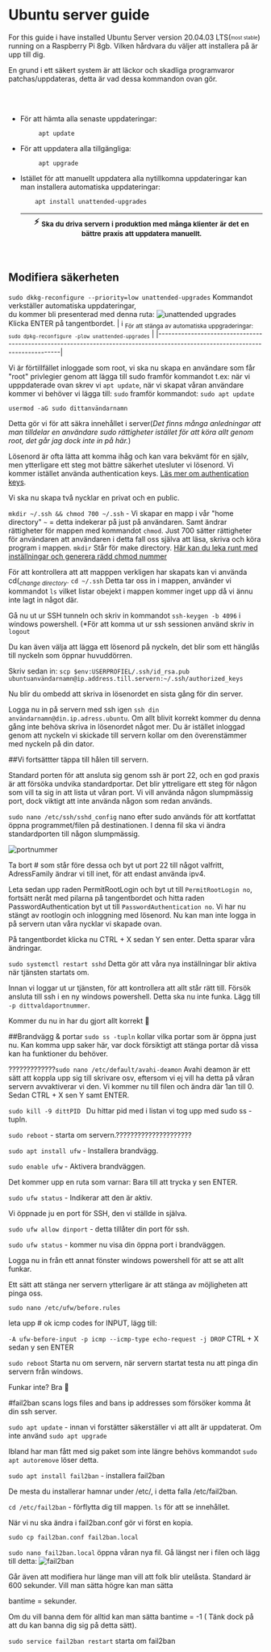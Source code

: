 # Ubuntu server guide


For this guide i have installed Ubuntu Server version 20.04.03 LTS(<sub><sup>most stable</sup></sub>)\
running on a Raspberry Pi 8gb. Vilken hårdvara du väljer att installera på är upp till dig.




En grund i ett säkert system är att läckor och skadliga programvaror patchas/uppdateras,
detta är vad dessa kommandon ovan gör. 

</br>
</br>

* För att hämta alla senaste uppdateringar:

   		   apt update

* För att uppdatera alla tillgängliga:

  		   apt upgrade

* Istället för att manuellt uppdatera alla nytillkomna uppdateringar kan man installera automatiska uppdateringar:

   		  apt install unattended-upgrades

    | :zap:        <sub> Ska du driva servern i produktion med många klienter är det en bättre praxis att uppdatera manuellt.</sub>|
    |------------------------------------------------------------------------------------------------------------------------------|
    
    
</br>



## Modifiera säkerheten
`sudo dkkg-reconfigure --priority=low unattended-upgrades`
Kommandot verkställer automatiska uppdateringar,\
du kommer bli presenterad med denna ruta:
![unattended upgrades](https://user-images.githubusercontent.com/37629838/153732400-b8cf6516-2ea8-42b5-93a6-c0c555ce2f8c.png)\
Klicka ENTER på tangentbordet. 
|  ℹ️            <sub> För att stänga av automatiska uppgraderingar: `sudo dpkg-reconfigure -plow unattended-upgrades`</sub>    |
|------------------------------------------------------------------------------------------------------------------------------|
</br>

Vi är förtillfället inloggade som root, vi ska nu skapa en användare som får "root" privlegier genom att lägga till sudo framför kommandot t.ex:
när vi upppdaterade ovan skrev vi `apt update`, när vi skapat våran användare kommer vi behöver vi lägga till:
`sudo` framför kommandot: `sudo apt update`

`usermod -aG sudo dittanvändarnamn`

Detta gör vi för att säkra innehållet i server(*Det finns många anledningar att man tilldelar en användare sudo rättigheter istället för att köra allt genom root, det går jag dock inte in på här.*)

Lösenord är ofta lätta att komma ihåg och kan vara bekvämt för en själv, men ytterligare ett steg mot bättre säkerhet utesluter vi lösenord.
Vi kommer istället använda authentication keys. [Läs mer om authentication keys](https://www.ssh.com/academy/ssh/public-key-authentication).

Vi ska nu skapa två nycklar en privat och en public.


`mkdir ~/.ssh && chmod 700 ~/.ssh`  - Vi skapar en mapp i vår "home directory" `~` = detta indekerar på just på användaren. Samt ändrar rättigheter för mappen med kommandot `chmod`. Just 700 sätter rättigheter för användaren att användaren i detta fall oss själva att läsa, skriva och köra program i mappen. `mkdir` Står för make directory.  [Här kan du leka runt med inställningar och generera rädd chmod nummer](https://chmodcommand.com/chmod-400/)


För att kontrollera att att mapppen verkligen har skapats kan vi använda cd(<sub>*change directory*</sub>.
`cd ~/.ssh` Detta tar oss in i mappen, använder vi kommandot `ls` vilket listar obejekt i mappen kommer inget upp då vi ännu inte lagt in något där.


Gå nu ut ur SSH tunneln och skriv in kommandot `ssh-keygen -b 4096` i windows powershell.  (*För att komma ut ur ssh sessionen använd skriv in `logout`

Du kan även välja att lägga ett lösenord på nyckeln, det blir som ett hänglås till nyckeln som öppnar huvuddörren.

Skriv sedan in:
`scp $env:USERPROFIEL/.ssh/id_rsa.pub ubuntuanvändarnamn@ip.address.till.servern:~/.ssh/authorized_keys`

Nu blir du ombedd att skriva in lösenordet en sista gång för din server.


Logga nu in på servern med ssh igen `ssh din användarnamn@din.ip.adress.ubuntu`. Om allt blivit korrekt kommer du denna gång inte behöva skriva in lösenordet något mer. Du är istället inloggad genom att nyckeln vi skickade till servern kollar om den överenstämmer med nyckeln på din dator.


##Vi fortsättter täppa till hålen till servern.

Standard porten för att ansluta sig genom ssh är port 22, och en god praxis är att försöka undvika standardportar. Det blir yttreligare ett steg för någon som vill ta sig in att lista ut våran port. Vi vill använda någon slumpmässig port, dock viktigt att inte använda någon som redan används. 


`sudo nano /etc/ssh/sshd_config` nano efter sudo används för att kortfattat öppna programmet/filen på destinationen. I denna fil ska vi ändra standardporten till någon slumpmässig.

![portnummer](https://user-images.githubusercontent.com/37629838/153737834-c30ba26f-785b-414e-84b4-b79deb8305b1.png)

Ta bort # som står före dessa och byt ut port 22 till något valfritt, AdressFamily ändrar vi till inet, för att endast använda ipv4.

Leta sedan upp raden PermitRootLogin och byt ut till `PermitRootLogin no`, fortsätt neråt med pilarna på tangentbordet och hitta raden PasswordAuthentication byt ut till `PasswordAuthentication no`. Vi har nu stängt av rootlogin och inloggning med lösenord. Nu kan man inte logga in på servern utan våra nycklar vi skapade ovan.

På tangentbordet klicka nu CTRL + X sedan Y sen enter. Detta sparar våra ändringar.

`sudo systemctl restart sshd` Detta gör att våra nya inställningar blir aktiva när tjänsten startats om.

Innan vi loggar ut ur tjänsten, för att kontrollera att allt står rätt till. Försök ansluta till ssh i en ny windows powershell. Detta ska nu inte funka. Lägg till `-p dittvaldaportnummer`. 

Kommer du nu in har du gjort allt korrekt 🥇


##Brandvägg & portar
`sudo ss -tupln` kollar vilka portar som är öppna just nu. Kan komma upp saker här, var dock försiktigt att stänga portar då vissa kan ha funktioner du behöver.

?????????????`sudo nano /etc/default/avahi-deamon` Avahi deamon är ett sätt att koppla upp sig till skrivare osv, eftersom vi ej vill ha detta på våran servern avvaktiverar vi den. Vi kommer nu till filen och ändra där 1an till 0. Sedan CTRL + X sen Y samt ENTER.

`sudo kill -9 dittPID ` Du hittar pid med i listan vi tog upp med sudo ss -tupln.

`sudo reboot` - starta om servern.?????????????????????


`sudo apt install ufw` - Installera brandvägg.

`sudo enable ufw` - Aktivera brandväggen.

Det kommer upp en ruta som varnar: Bara till att trycka y sen ENTER.

`sudo ufw status` - Indikerar att den är aktiv.

Vi öppnade ju en port för SSH, den vi ställde in själva. 

`sudo ufw allow dinport` - detta tillåter din port för ssh.

`sudo ufw status` - kommer nu visa din öppna port i brandväggen.

Logga nu in från ett annat fönster windows powershell för att se att allt funkar.

Ett sätt att stänga ner servern ytterligare är att stänga av möjligheten att pinga oss.


`sudo nano /etc/ufw/before.rules`

leta upp # ok icmp codes for INPUT, lägg till:

`-A ufw-before-input -p icmp --icmp-type echo-request -j DROP` CTRL + X sedan y sen ENTER

`sudo reboot` Starta nu om servern, när servern startat testa nu att pinga din servern från windows.


Funkar inte? Bra 🥇

#fail2ban
scans logs files and bans ip addresses som försöker komma åt din ssh server.


`sudo apt update` - innan vi forstätter säkerställer vi att allt är uppdaterat. Om inte använd `sudo apt upgrade`

Ibland har man fått med sig paket som inte längre behövs kommandot `sudo apt autoremove` löser detta.


`sudo apt install fail2ban` - installera fail2ban

De mesta du installerar hamnar under /etc/, i detta falla /etc/fail2ban.

`cd /etc/fail2ban` - förflytta dig till mappen. `ls` för att se innehållet.

När vi nu ska ändra i fail2ban.conf gör vi först en kopia.

`sudo cp fail2ban.conf fail2ban.local`

`sudo nano fail2ban.local` öppna våran nya fil.
Gå längst ner i filen och lägg till detta:
![fail2ban](https://user-images.githubusercontent.com/37629838/153739318-a9ff201c-f676-478c-9d32-88bfe7488d07.png)

Går även att modifiera hur länge man vill att folk blir utelåsta. Standard är 600 sekunder. Vill man sätta högre kan man sätta 

bantime = sekunder.

Om du vill banna dem för alltid kan man sätta bantime = -1 ( Tänk dock på att du kan banna dig sig på detta sätt).


`sudo service fail2ban restart` starta om fail2ban
